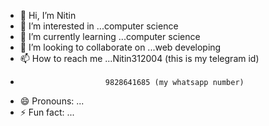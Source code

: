 - 👋 Hi, I’m Nitin
- 👀 I’m interested in ...computer science
- 🌱 I’m currently learning ...computer science
- 💞️ I’m looking to collaborate on ...web developing
- 📫 How to reach me ...Nitin312004 (this is my telegram id)
-                        9828641685 (my whatsapp number)
- 😄 Pronouns: ...
- ⚡ Fun fact: ...

<!---
Nitin312004/Nitin312004 is a ✨ special ✨ repository because its `README.md` (this file) appears on your GitHub profile.
You can click the Preview link to take a look at your changes.
--->
